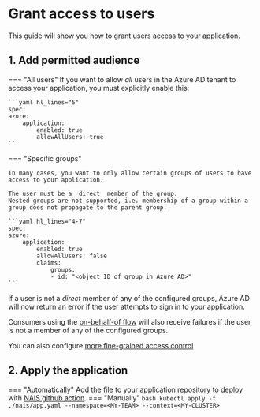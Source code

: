 # Grant access to users

This guide will show you how to grant users access to your application.

## 1. Add permitted audience
=== "All users"
    If you want to allow _all_ users in the Azure AD tenant to access your application, you must explicitly enable this:

    ```yaml hl_lines="5"
    spec:
    azure:
        application:
            enabled: true
            allowAllUsers: true
    ```

=== "Specific groups"

    In many cases, you want to only allow certain groups of users to have access to your application.

    The user must be a _direct_ member of the group.
    Nested groups are not supported, i.e. membership of a group within a group does not propagate to the parent group.

    ```yaml hl_lines="4-7"
    spec:
    azure:
        application:
            enabled: true
            allowAllUsers: false
            claims:
                groups:
                - id: "<object ID of group in Azure AD>"
    ```

If a user is not a _direct_ member of any of the configured groups, Azure AD will now return an error if the user attempts to sign in to your application.

Consumers using the [on-behalf-of flow](./onbehalfof.md) will also receive failures if the user is not a member of any of the configured groups.

You can also configure [more fine-grained access control](./access-fine-grained.md)

## 2. Apply the application
=== "Automatically"
    Add the file to your application repository to deploy with [NAIS github action](../../cicd/github-action.md).
=== "Manually"
    ```bash
    kubectl apply -f ./nais/app.yaml --namespace=<MY-TEAM> --context=<MY-CLUSTER>
    ```
